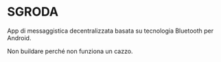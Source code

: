 # SGRODA
App di messaggistica decentralizzata basata su tecnologia Bluetooth per Android.

Non buildare perché non funziona un cazzo. 